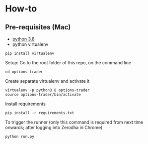 # How-to

## Pre-requisites (Mac)
- [python 3.8](https://www.laptopmag.com/how-to/install-python-on-macos)
- python virtualenv
```
pip install virtualenv
```

Setup:
Go to the root folder of this repo, on the command line
```
cd options-trader
```

Create separate virtualenv and activate it
```
virtualenv -p python3.8 options-trader
source options-trader/bin/activate
```

Install requirements
```
pip install -r requirements.txt
```

To trigger the runner (only this command is required from next time onwards; after logging into Zerodha in Chrome)
```
python run.py
```
